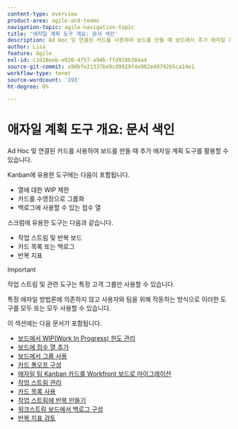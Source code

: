 ```yaml
---
content-type: overview
product-area: agile-and-teams
navigation-topic: agile-navigation-topic
title: '애자일 계획 도구 개요: 문서 색인'
description: Ad Hoc 및 연결된 카드를 사용하여 보드를 만들 때 보드에서 추가 애자일 계획 도구를 활용할 수 있습니다.
author: Lisa
feature: Agile
exl-id: c1d28eeb-e920-4f57-a94b-ffd928b384a4
source-git-commit: a9dbfe21337be9cd9929f4e982e4979265ca14e1
workflow-type: tm+mt
source-wordcount: '193'
ht-degree: 0%

---
```


# 애자일 계획 도구 개요: 문서 색인

<!-- Audited: 5/2025 -->

Ad Hoc 및 연결된 카드를 사용하여 보드를 만들 때 추가 애자일 계획 도구를 활용할 수 있습니다.

Kanban에 유용한 도구에는 다음이 포함됩니다.

* 열에 대한 WIP 제한
* 카드를 수영장으로 그룹화
* 백로그에 사용할 수 있는 접수 열

스크럼에 유용한 도구는 다음과 같습니다.

* 작업 스트림 및 반복 보드
* 카드 목록 또는 백로그
* 반복 지표

>[!IMPORTANT]
>
>작업 스트림 및 관련 도구는 특정 고객 그룹만 사용할 수 있습니다.

특정 애자일 방법론에 의존하지 않고 사용자와 팀을 위해 작동하는 방식으로 이러한 도구를 모두 또는 모두 사용할 수 있습니다.

이 섹션에는 다음 문서가 포함됩니다.

* [보드에서 WIP(Work In Progress) 한도 관리](/help/quicksilver/agile/use-boards-agile-planning-tools/manage-wip-limit-on-board.md)
* [보드에 접수 열 추가](/help/quicksilver/agile/use-boards-agile-planning-tools/add-intake-column-to-board.md)
* [보드에서 그룹 사용](/help/quicksilver/agile/use-boards-agile-planning-tools/group-cards-on-board.md)
* [카드 폴오프 구성](/help/quicksilver/agile/use-boards-agile-planning-tools/configure-card-falloff.md)
* [애자일 팀 Kanban 카드를 Workfront 보드로 마이그레이션](/help/quicksilver/agile/use-boards-agile-planning-tools/migrate-kanban-cards-to-boards.md)
* [작업 스트림 관리](/help/quicksilver/agile/use-boards-agile-planning-tools/manage-collections.md)
* [카드 목록 사용](/help/quicksilver/agile/use-boards-agile-planning-tools/use-card-list.md)
* [작업 스트림에 반복 만들기](/help/quicksilver/agile/use-boards-agile-planning-tools/create-an-iteration-in-workstream.md)
* [워크스트림 보드에서 백로그 구성](/help/quicksilver/agile/use-boards-agile-planning-tools/configure-backlog-workstream-board.md)
* [반복 지표 검토](/help/quicksilver/agile/use-boards-agile-planning-tools/review-iteration-metrics.md)
